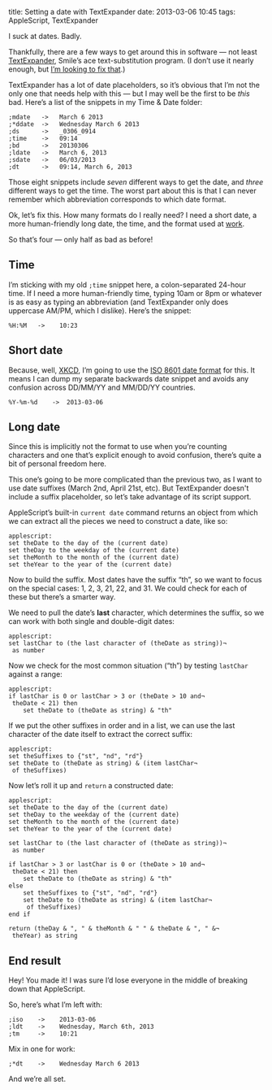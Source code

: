 title: Setting a date with TextExpander
date: 2013-03-06 10:45
tags: AppleScript, TextExpander


I suck at dates. Badly.

Thankfully, there are a few ways to get around this in software — not least [TextExpander][], Smile’s ace text-substitution program. (I don’t use it nearly enough, but [I’m looking to fix that][tc].)

[TextExpander]: http://smilesoftware.com/TextExpander/index.html
[tc]: http://www.takecontrolbooks.com/textexpander

TextExpander has a lot of date placeholders, so it’s obvious that I’m not the only one that needs help with this — but I may well be the first to be *this* bad. Here’s a list of the snippets in my Time & Date folder:

    ;mdate   ->   March 6 2013
    ;*ddate  ->   Wednesday March 6 2013
    ;ds      ->   _0306_0914
    ;time    ->   09:14
    ;bd      ->   20130306
    ;ldate   ->   March 6, 2013
    ;sdate   ->   06/03/2013
    ;dt      ->   09:14, March 6, 2013

Those eight snippets include *seven* different ways to get the date, and *three* different ways to get the time. The worst part about this is that I can never remember which abbreviation corresponds to which date format.

Ok, let’s fix this. How many formats do I really need? I need a short date, a more human-friendly long date, the time, and the format used at [work][ms].

So that’s four — only half as bad as before!

[ms]: http://www.morningstaronline.co.uk

## Time

I’m sticking with my old `;time` snippet here, a colon-separated 24-hour time. If I need a more human-friendly time, typing 10am or 8pm or whatever is as easy as typing an abbreviation (and TextExpander only does uppercase AM/PM, which I dislike). Here’s the snippet:

    %H:%M   ->    10:23

## Short date

Because, well, [XKCD][], I’m going to use the [ISO 8601 date format][iso] for this. It means I can dump my separate backwards date snippet and avoids any confusion across DD/MM/YY and MM/DD/YY countries.

    %Y-%m-%d    ->  2013-03-06

[XKCD]: http://xkcd.com/1179/
[iso]: http://en.wikipedia.org/wiki/ISO_8601

## Long date

Since this is implicitly not the format to use when you’re counting characters and one that’s explicit enough to avoid confusion, there’s quite a bit of personal freedom here.

This one’s going to be more complicated than the previous two, as I want to use date suffixes (March 2nd, April 21st, etc). But TextExpander doesn't include a suffix placeholder, so let’s take advantage of its script support.

AppleScript’s built-in `current date` command returns an object from which we can extract all the pieces we need to construct a date, like so:

    applescript:
    set theDate to the day of the (current date)
    set theDay to the weekday of the (current date)
    set theMonth to the month of the (current date)
    set theYear to the year of the (current date)

Now to build the suffix. Most dates have the suffix “th”, so we want to focus on the special cases: 1, 2, 3, 21, 22, and 31. We could check for each of these but there’s a smarter way.

We need to pull the date’s **last** character, which determines the suffix, so we can work with both single and double-digit dates:

    applescript:
    set lastChar to (the last character of (theDate as string))¬
     as number

Now we check for the most common situation (“th”) by testing `lastChar` against a range:

    applescript:
    if lastChar is 0 or lastChar > 3 or (theDate > 10 and¬
     theDate < 21) then
        set theDate to (theDate as string) & "th"

If we put the other suffixes in order and in a list, we can use the last character of the date itself to extract the correct suffix:

    applescript:
    set theSuffixes to {"st", "nd", "rd"}
    set theDate to (theDate as string) & (item lastChar¬
     of theSuffixes)

Now let’s roll it up and `return` a constructed date:

    applescript:
    set theDate to the day of the (current date)
    set theDay to the weekday of the (current date)
    set theMonth to the month of the (current date)
    set theYear to the year of the (current date)

    set lastChar to (the last character of (theDate as string))¬
     as number

    if lastChar > 3 or lastChar is 0 or (theDate > 10 and¬
     theDate < 21) then
        set theDate to (theDate as string) & "th"
    else
        set theSuffixes to {"st", "nd", "rd"}
        set theDate to (theDate as string) & (item lastChar¬
         of theSuffixes)
    end if

    return (theDay & ", " & theMonth & " " & theDate & ", " &¬
     theYear) as string

## End result

Hey! You made it! I was sure I’d lose everyone in the middle of breaking down that AppleScript.

So, here’s what I’m left with:

    ;iso    ->    2013-03-06
    ;ldt    ->    Wednesday, March 6th, 2013
    ;tm     ->    10:21

Mix in one for work:

    ;*dt    ->    Wednesday March 6 2013

And we’re all set.
